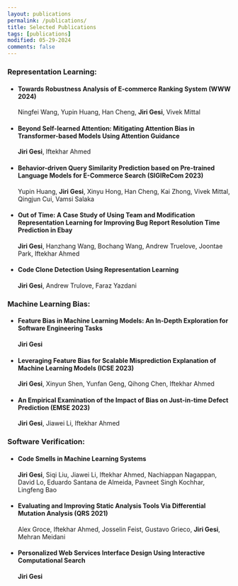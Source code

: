 ```yaml
---
layout: publications
permalink: /publications/
title: Selected Publications
tags: [publications]
modified: 05-29-2024
comments: false
---
```


### Representation Learning: 

* #### Towards Robustness Analysis of E-commerce Ranking System (WWW 2024)
  Ningfei Wang, Yupin Huang, Han Cheng, **Jiri Gesi**, Vivek Mittal

* #### Beyond Self-learned Attention: Mitigating Attention Bias in Transformer-based Models Using Attention Guidance
  **Jiri Gesi**, Iftekhar Ahmed

* #### Behavior-driven Query Similarity Prediction based on Pre-trained Language Models for E-Commerce Search (SIGIReCom 2023)
  Yupin Huang, **Jiri Gesi**, Xinyu Hong, Han Cheng, Kai Zhong, Vivek Mittal, Qingjun Cui, Vamsi Salaka
  
* #### Out of Time: A Case Study of Using Team and Modification Representation Learning for Improving Bug Report Resolution Time Prediction in Ebay
  **Jiri Gesi**, Hanzhang Wang, Bochang Wang, Andrew Truelove, Joontae Park, Iftekhar Ahmed
  
* #### Code Clone Detection Using Representation Learning
  **Jiri Gesi**, Andrew Trulove, Faraz Yazdani
  
### Machine Learning Bias:

* #### Feature Bias in Machine Learning Models: An In-Depth Exploration for Software Engineering Tasks
  **Jiri Gesi**

* #### Leveraging Feature Bias for Scalable Misprediction Explanation of Machine Learning Models (ICSE 2023)
  **Jiri Gesi**, Xinyun Shen, Yunfan Geng, Qihong Chen, Iftekhar Ahmed

* #### An Empirical Examination of the Impact of Bias on Just-in-time Defect Prediction (EMSE 2023)
  **Jiri Gesi**, Jiawei Li, Iftekhar Ahmed

### Software Verification:

* #### Code Smells in Machine Learning Systems 
  **Jiri Gesi**, Siqi Liu, Jiawei Li, Iftekhar Ahmed, Nachiappan Nagappan, David Lo, Eduardo Santana de Almeida, Pavneet Singh Kochhar, Lingfeng Bao
  
* #### Evaluating and Improving Static Analysis Tools Via Differential Mutation Analysis (QRS 2021)
  Alex Groce, Iftekhar Ahmed, Josselin Feist, Gustavo Grieco, **Jiri Gesi**, Mehran Meidani

* #### Personalized Web Services Interface Design Using Interactive Computational Search
  **Jiri Gesi**

  
